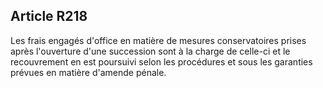 Article R218
----
Les frais engagés d'office en matière de mesures conservatoires prises après
l'ouverture d'une succession sont à la charge de celle-ci et le recouvrement en
est poursuivi selon les procédures et sous les garanties prévues en matière
d'amende pénale.
